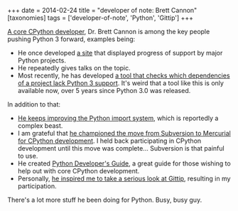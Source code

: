 +++
date = 2014-02-24
title = "developer of note: Brett Cannon"
[taxonomies]
tags = ['developer-of-note', 'Python', 'Gittip']
+++

[A core CPython developer], Dr. Brett Cannon is among the key people
pushing Python 3 forward, examples being:

-   He once developed [a site] that displayed progress of support by
    major Python projects.
-   He repeatedly gives talks on the topic.
-   Most recently, he has developed [a tool that checks which
    dependencies of a project lack Python 3 support]. It's weird that a
    tool like this is only available now, over 5 years since Python 3.0
    was released.

In addition to that:

-   [He keeps improving the Python import system], which is reportedly a
    complex beast.
-   I am grateful that [he championed the move from Subversion to
    Mercurial for CPython development]. I held back participating in
    CPython development until this move was complete... Subversion is
    that painful to use.
-   He created [Python Developer's Guide], a great guide for those
    wishing to help out with core CPython development.
-   Personally, [he inspired me to take a serious look at Gittip],
    resulting in my participation.

There's a lot more stuff he been doing for Python. Busy, busy guy.

  [A core CPython developer]: http://sayspy.blogspot.ca/2013/04/a-decade-of-commits.html
  [a site]: http://py3ksupport.appspot.com
  [a tool that checks which dependencies of a project lack Python 3
  support]: https://github.com/brettcannon/caniusepython3
  [He keeps improving the Python import system]: http://sayspy.blogspot.ca/2012/02/how-i-bootstrapped-importlib.html
  [he championed the move from Subversion to Mercurial for CPython
  development]: http://sayspy.blogspot.ca/2009/03/why-python-is-switching-to-mercurial.html
  [Python Developer's Guide]: http://docs.python.org/devguide
  [he inspired me to take a serious look at Gittip]: http://sayspy.blogspot.ca/2013/04/why-im-signing-up-for-gittip.html
